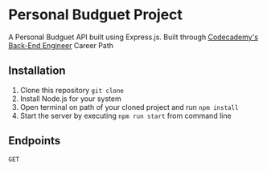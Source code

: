 # Personal Budguet Project
A Personal Budguet API built using Express.js. Built through [Codecademy's Back-End Engineer](https://www.codecademy.com/career-journey/back-end-engineer) Career Path

## Installation
1. Clone this repository `git clone`
2. Install Node.js for your system
3. Open terminal on path of your cloned project and run `npm install`
4. Start the server by executing `npm run start` from command line

## Endpoints
```
GET 
```